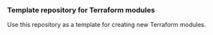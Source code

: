 ### Template repository for Terraform modules
Use this repository as a template for creating new Terraform modules.